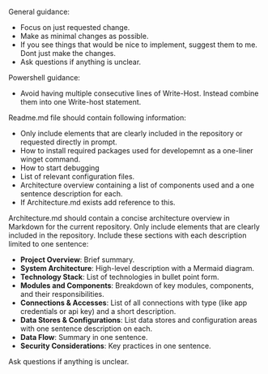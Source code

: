 General guidance:
- Focus on just requested change. 
- Make as minimal changes as possible. 
- If you see things that would be nice to implement, suggest them to me. Dont just make the changes. 
- Ask questions if anything is unclear. 

Powershell guidance:
- Avoid having multiple consecutive lines of Write-Host. Instead combine them into one Write-host statement. 

Readme.md file should contain following information:
- Only include elements that are clearly included in the repository or requested directly in prompt. 
- How to install required packages used for developemnt as a one-liner winget command. 
- How to start debugging
- List of relevant configuration files. 
- Architecture overview containing a list of components used and a one sentence description for each. 
- If Architecture.md exists add reference to this. 

Architecture.md should contain a concise architecture overview in Markdown for the current repository. Only include elements that are clearly included in the repository. Include these sections with each description limited to one sentence:
- **Project Overview**: Brief summary.
- **System Architecture**: High-level description with a Mermaid diagram.
- **Technology Stack**: List of technologies in bullet point form.
- **Modules and Components**: Breakdown of key modules, components, and their responsibilities.
- **Connections & Accesses**: List of all connections with type (like app credentials or api key) and a short description.
- **Data Stores & Configurations**: List data stores and configuration areas with one sentence description on each.
- **Data Flow**: Summary in one sentence.
- **Security Considerations**: Key practices in one sentence.

Ask questions if anything is unclear. 